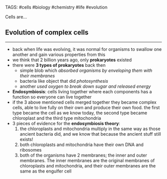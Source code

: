 TAGS: #cells #biology #chemistry #life #evolution 

Cells are...



## Evolution of complex cells
------
- back when life was evolving, it was normal for organisms to swallow one another and gain various properties from this
- we think that 2 billion years ago, only **prokaryotes** existed
- there were **3 types of prokaryotes** back then
    -  simple blob which *absorbed organisms by enveloping them with their membranes*
    -  bacteria like object that did *photosynthesis*
    - another *used oxygen to break down sugar and released energy*
- **Endosymbiosis**: cells living together where each components has a function so everyone can live together
- if the 3 above mentioned cells merged together they became complex cells, able to live fully on their own and produce their own food. the first type became the cell as we know today, the second type became chloroplast and the third type mitochondria
- 3 pieces of evidence for the **endosymbiosis theory**:
    1. the chloroplasts and mitochondria multiply in the same way as those ancient bacteria did, and we know that because the ancient stuff still exists!
    2. both chloroplasts and mitochondria have their own DNA and ribosomes
    3. both of the organisms have 2 membranes; the inner and outer membranes. The inner membranes are the original membranes of chloroplasts and mitochondria, and their outer membranes are the same as the engulfer cell